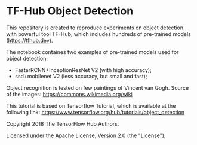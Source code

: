 # TF-Hub Object Detection

This repository is created to reproduce experiments on object detection with powerful tool TF-Hub, which includes hundreds of pre-trained models (https://tfhub.dev).

The notebook containes two examples of pre-trained models used for object detection:

* FasterRCNN+InceptionResNet V2 (with high accuracy);
* ssd+mobilenet V2 (less accuracy, but small and fast);

Object recognition is tested on few paintings of Vincent van Gogh. Source of the images: https://commons.wikimedia.org/wiki

This tutorial is based on Tensorflow Tutorial, which is available at the following link: https://www.tensorflow.org/hub/tutorials/object_detection

Copyright 2018 The TensorFlow Hub Authors.

Licensed under the Apache License, Version 2.0 (the "License");
